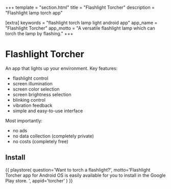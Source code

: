 +++
template = "section.html"
title = "Flashlight Torcher"
description = "Flashlight lamp torch app"

[extra]
keywords = "flashlight torch lamp light android app"
app_name = "Flashlight Torcher"
app_motto = "A versatile flashlight lamp which can torch the lamp by flashing."
+++

# Flashlight Torcher

An app that lights up your environment. Key features:
- flashlight control
- screen illumination
- screen color selection
- screen brightness selection
- blinking control
- vibration feedback
- simple and easy-to-use interface

Most importantly:
- no ads
- no data collection (completely private)
- no costs (completely free)

## Install

{{ playstore(
    question='Want to torch a flashlight?',
	motto='Flashlight Torcher app for Android OS is easily available for you to install in the Google Play store. ',
	appid='torcher'
) }}
